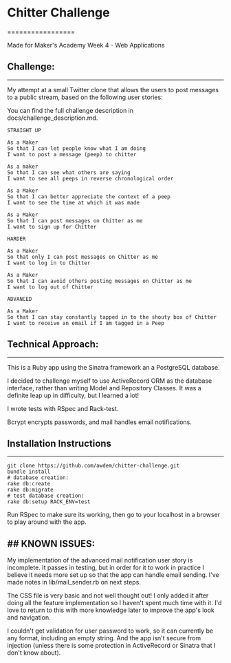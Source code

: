 # Chitter Challenge
=================

Made for Maker's Academy Week 4 - Web Applications

## Challenge:
-------

My attempt at a small Twitter clone that allows the users to post messages to a public stream, based on the following user stories:

You can find the full challenge description in docs/challenge_description.md.

```
STRAIGHT UP

As a Maker
So that I can let people know what I am doing  
I want to post a message (peep) to chitter

As a maker
So that I can see what others are saying  
I want to see all peeps in reverse chronological order

As a Maker
So that I can better appreciate the context of a peep
I want to see the time at which it was made

As a Maker
So that I can post messages on Chitter as me
I want to sign up for Chitter

HARDER

As a Maker
So that only I can post messages on Chitter as me
I want to log in to Chitter

As a Maker
So that I can avoid others posting messages on Chitter as me
I want to log out of Chitter

ADVANCED

As a Maker
So that I can stay constantly tapped in to the shouty box of Chitter
I want to receive an email if I am tagged in a Peep
```

## Technical Approach:
-----

This is a Ruby app using the Sinatra framework an a PostgreSQL database.

I decided to challenge myself to use ActiveRecord ORM as the database interface, rather than writing Model and Repository Classes. It was a definite leap up in difficulty, but I learned a lot! 

I wrote tests with RSpec and Rack-test.

Bcrypt encrypts passwords, and mail handles email notifications.


## Installation Instructions 
-----

```
git clone https://github.com/awdem/chitter-challenge.git
bundle install
# database creation:
rake db:create
rake db:migrate
# test database creation:
rake db:setup RACK_ENV=test
```

Run RSpec to make sure its working, then go to your localhost in a browser to play around with the app.


## KNOWN ISSUES:
-----

My implementation of the advanced mail notification user story is incomplete. It passes in testing, but in order for it to work in practice I believe it needs more set up so that the app can handle email sending. I've made notes in lib/mail_sender.rb on next steps.

The CSS file is very basic and not well thought out! I only added it after doing all the feature implementation so I haven't spent much time with it. I'd love to return to this with more knowledge later to improve the app's look and navigation. 

I couldn't get validation for user password to work, so it can currently be any format, including an empty string. And the app isn't secure from injection (unless there is some protection in ActiveRecord or Sinatra that I don't know about).

